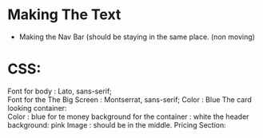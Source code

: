 # Making The Text
- Making the Nav Bar (should be staying in the  same place. (non moving)
# CSS:
Font for body :  Lato, sans-serif; <br>
Font for the The Big Screen  : Montserrat, sans-serif;
Color : Blue
The card looking container: <br>
Color : blue for te money
background for the container : white
the header background: pink
Image : should be in the middle.
Pricing Section:

